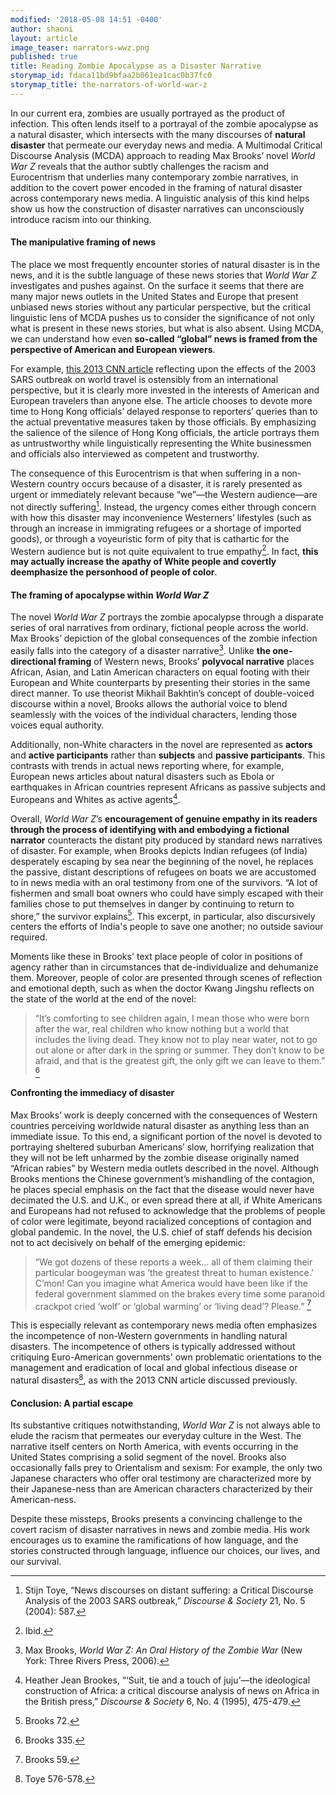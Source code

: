 ```yaml
---
modified: '2018-05-08 14:51 -0400'
author: shaoni
layout: article
image_teaser: narrators-wwz.png
published: true
title: Reading Zombie Apocalypse as a Disaster Narrative
storymap_id: fdaca11bd9bfaa2b061ea1cac0b37fc0
storymap_title: the-narrators-of-world-war-z
---
```


In our current era, zombies are usually portrayed as the product of infection. This often lends itself to a portrayal of the zombie apocalypse as a natural disaster, which intersects with the many discourses of **natural disaster** that permeate our everyday news and media. A Multimodal Critical Discourse Analysis (MCDA) approach to reading Max Brooks’ novel *World War Z* reveals that the author subtly challenges the racism and Eurocentrism that underlies many contemporary zombie narratives, in addition to the covert power encoded in the framing of natural disaster across contemporary news media. A linguistic analysis of this kind helps show us how the construction of disaster narratives can unconsciously introduce racism into our thinking.


#### The manipulative framing of news

The place we most frequently encounter stories of natural disaster is in the news, and it is the subtle language of these news stories that *World War Z* investigates and pushes against. On the surface it seems that there are many major news outlets in the United States and Europe that present unbiased news stories without any particular perspective, but the critical linguistic lens of MCDA pushes us to consider the significance of not only what is present in these news stories, but what is also absent. Using MCDA, we can understand how even **so-called “global” news is framed from the perspective of American and European viewers**. 

For example, [this 2013 CNN article](https://www.cnn.com/travel/article/sars-lessons-we-learned/index.html) reflecting upon the effects of the 2003 SARS outbreak on world travel is ostensibly from an international perspective, but it is clearly more invested in the interests of American and European travelers than anyone else. The article chooses to devote more time to Hong Kong officials’ delayed response to reporters’ queries than to the actual preventative measures taken by those officials. By emphasizing the salience of the silence of Hong Kong officials, the article portrays them as untrustworthy while linguistically representing the White businessmen and officials also interviewed as competent and trustworthy.

The consequence of this Eurocentrism is that when suffering in a non-Western country occurs because of a disaster, it is rarely presented as urgent or immediately relevant because “we”—the Western audience—are not directly suffering[^1]. Instead, the urgency comes either through concern with how this disaster may inconvenience Westerners’ lifestyles (such as through an increase in immigrating refugees or a shortage of imported goods), or through a voyeuristic form of pity that is cathartic for the Western audience but is not quite equivalent to true empathy[^2]. In fact, **this may actually increase the apathy of White people and covertly deemphasize the personhood of people of color**.


#### The framing of apocalypse within *World War Z*

The novel *World War Z* portrays the zombie apocalypse through a disparate series of oral narratives from ordinary, fictional people across the world. Max Brooks’ depiction of the global consequences of the zombie infection easily falls into the category of a disaster narrative[^3]. Unlike **the one-directional framing** of Western news, Brooks’ **polyvocal narrative** places African, Asian, and Latin American characters on equal footing with their European and White counterparts by presenting their stories in the same direct manner. To use theorist Mikhail Bakhtin’s concept of double-voiced discourse within a novel, Brooks allows the authorial voice to blend seamlessly with the voices of the individual characters, lending those voices equal authority.

Additionally, non-White characters in the novel are represented as **actors** and **active participants** rather than **subjects** and **passive participants**. This contrasts with trends in actual news reporting where, for example, European news articles about natural disasters such as Ebola or earthquakes in African countries represent Africans as passive subjects and Europeans and Whites as active agents[^4]. 

Overall, *World War Z*’s **encouragement of genuine empathy in its readers through the process of identifying with and embodying a fictional narrator** counteracts the distant pity produced by standard news narratives of disaster. For example, when Brooks depicts Indian refugees (of India) desperately escaping by sea near the beginning of the novel, he replaces the passive, distant descriptions of refugees on boats we are accustomed to in news media with an oral testimony from one of the survivors. “A lot of fishermen and small boat owners who could have simply escaped with their families chose to put themselves in danger by continuing to return to shore,” the survivor explains[^5]. This excerpt, in particular, also discursively centers the efforts of India's people to save one another; no outside saviour required.

Moments like these in Brooks' text place people of color in positions of agency rather than in circumstances that de-individualize and dehumanize them. Moreover, people of color are presented through scenes of reflection and emotional depth, such as when the doctor Kwang Jingshu reflects on the state of the world at the end of the novel:

>“It’s comforting to see children again, I mean those who were born after the war, real children who know nothing but a world that includes the living dead. They know not to play near water, not to go out alone or after dark in the spring or summer. They don’t know to be afraid, and that is the greatest gift, the only gift we can leave to them.” [^6]


#### Confronting the immediacy of disaster

Max Brooks’ work is deeply concerned with the consequences of Western countries perceiving worldwide natural disaster as anything less than an immediate issue. To this end, a significant portion of the novel is devoted to portraying sheltered suburban Americans’ slow, horrifying realization that they will not be left unharmed by the zombie disease originally named “African rabies” by Western media outlets described in the novel. Although Brooks mentions the Chinese government’s mishandling of the contagion, he places special emphasis on the fact that the disease would never have decimated the U.S. and U.K., or even spread there at all, if White Americans and Europeans had not refused to acknowledge that the problems of people of color were legitimate, beyond racialized conceptions of contagion and global pandemic. In the novel, the U.S. chief of staff defends his decision not to act decisively on behalf of the emerging epidemic:

>“We got dozens of these reports a week… all of them claiming their particular boogeyman was ‘the greatest threat to human existence.’ C’mon! Can you imagine what America would have been like if the federal government slammed on the brakes every time some paranoid crackpot cried ‘wolf’ or ‘global warming’ or ‘living dead’? Please.” [^7]

This is especially relevant as contemporary news media often emphasizes the incompetence of non-Western governments in handling natural disasters. The incompetence of others is typically addressed  without critiquing Euro-American governments' own problematic orientations to the management and eradication of local and global infectious disease or natural disasters[^8], as with the 2013 CNN article discussed previously.

#### Conclusion: A partial escape

Its substantive critiques notwithstanding, *World War Z* is not always able to elude the racism that permeates our everyday culture in the West. The narrative itself centers on North America, with events occurring in the United States comprising a solid segment of the novel. Brooks also occasionally falls prey to Orientalism and sexism: For example, the only two Japanese characters who offer oral testimony are characterized more by their Japanese-ness than are American characters  characterized by their American-ness. 

Despite these missteps, Brooks presents a convincing challenge to the covert racism of disaster narratives in news and zombie media. His work encourages us to examine the ramifications of how language, and the stories constructed through language, influence our choices, our lives, and our survival.



[^1]: Stijn Toye, “News discourses on distant suffering: a Critical Discourse Analysis of the 2003 SARS outbreak,” *Discourse & Society* 21, No. 5 (2004): 587.
[^2]: Ibid.
[^3]: Max Brooks, *World War Z: An Oral History of the Zombie War* (New York: Three Rivers Press, 2006).
[^4]: Heather Jean Brookes, “‘Suit, tie and a touch of juju’—the ideological construction of Africa: a critical discourse analysis of news on Africa in the British press,” *Discourse & Society* 6, No. 4 (1995), 475-479.
[^5]: Brooks 72.
[^6]: Brooks 335.
[^7]: Brooks 59.
[^8]: Toye 576-578.

